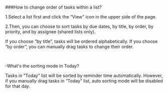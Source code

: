 ###How to change order of tasks within a list?

1.Select a list first and click the “View” icon in the upper side of the page.

2.Then, you can choose to sort tasks by due dates, by title, by order, by priority, and by assignee (shared lists only).


If you choose “by title”, tasks will be ordered alphabetically. If you choose “by order”, you can manually drag tasks to change their order.


<br/>

-What's the sorting mode in Today?

Tasks in “Today” list will be sorted by reminder time automatically. However, if you manually drag tasks in “Today” list, auto sorting mode will be disabled for that day. 
